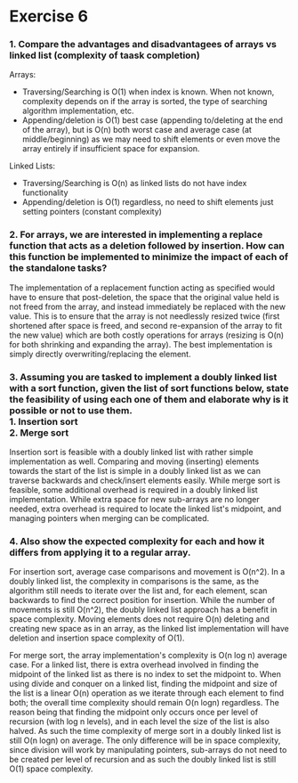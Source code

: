 # Exercise 6
### 1. Compare the advantages and disadvantagees of arrays vs linked list (complexity of taask completion)
Arrays:
* Traversing/Searching is O(1) when index is known. When not known, complexity depends on if the array is sorted, the type of searching algorithm implementation, etc.
* Appending/deletion is O(1) best case (appending to/deleting at the end of the array), but is O(n) both worst case and average case (at middle/beginning) as we may need to shift elements or even move the array entirely if insufficient space for expansion.
<!--end of list-->
Linked Lists:
* Traversing/Searching is  O(n) as linked lists do not have index functionality
* Appending/deletion is O(1) regardless, no need to shift elements just setting pointers (constant complexity)
<!--end of list-->
### 2. For arrays, we are interested in implementing a replace function that acts as a deletion followed by insertion. How can this function be implemented to minimize the impact of each of the standalone tasks?
The implementation of a replacement function acting as specified would have to ensure that post-deletion, the space that the original value held is not freed from the array, and instead immediately be replaced with the new value. This is to ensure that the array is not needlessly resized twice (first shortened after space is freed, and second re-expansion of the array to fit the new value) which are both costly operations for arrays (resizing is O(n) for both shrinking and expanding the array). The best implementation is simply directly overwriting/replacing the element.

### 3. Assuming you are tasked to implement a doubly linked list with a sort function, given the list of sort functions below, state the feasibility of using each one of them and elaborate why is it possible or not to use them.<br>     1. Insertion sort<br>      2. Merge sort
Insertion sort is feasible with a doubly linked list with rather simple implementation as well. Comparing and moving (inserting) elements towards the start of the list is simple in a doubly linked list as we can traverse backwards and check/insert elements easily. While merge sort is feasible, some additional overhead is required in a doubly linked list implementation. While extra space for new sub-arrays are no longer needed, extra overhead is required to locate the linked list's midpoint, and managing pointers when merging can be complicated.

### 4. Also show the expected complexity for each and how it differs from applying it to a regular array.
For insertion sort, average case comparisons and movement is O(n^2). In a doubly linked list, the complexity in comparisons is the same, as the algorithm still needs to iterate over the list and, for each element, scan backwards to find the correct position for insertion. While the number of movements is still O(n^2), the doubly linked list approach has a benefit in space complexity. Moving elements does not require O(n) deleting and creating new space as in an array, as the linked list implementation will have deletion and insertion space complexity of O(1).

For merge sort, the array implementation's complexity is O(n log n) average case. For a linked list, there is extra overhead involved in finding the midpoint of the linked list as there is no index to set the midpoint to. When using divide and conquer on a linked list, finding the midpoint and size of the list is a linear O(n) operation as we iterate through each element to find both; the overall time complexity should remain O(n logn) regardless. The reason being that finding the midpoint only occurs once per level of recursion (with log n levels), and in each level the size of the list is also halved. As such the time complexity of merge sort in a doubly linked list is still O(n logn) on average. The only difference will be in space complexity, since division will work by manipulating pointers, sub-arrays do not need to be created per level of recursion and as such the doubly linked list is still O(1) space complexity.